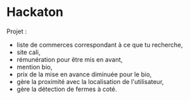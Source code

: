 # Hackaton

Projet :
- liste de commerces correspondant à ce que tu recherche,
- site cali,
- rémunération pour être mis en avant,
- mention bio,
- prix de la mise en avance diminuée pour le bio,
- gère la proximité avec la localisation de l'utilisateur,
- gère la détection de fermes à coté.
